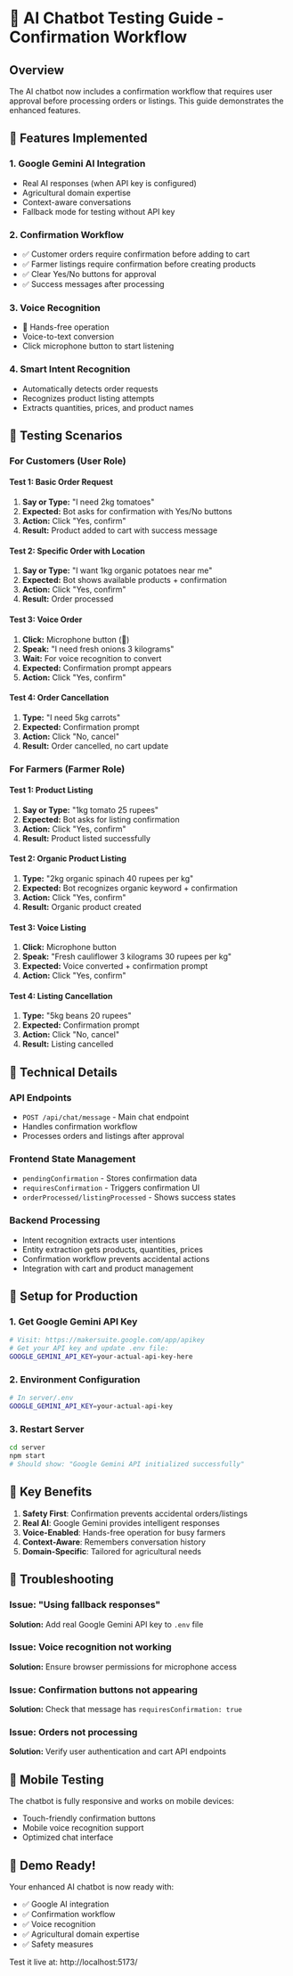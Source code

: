 # 🤖 AI Chatbot Testing Guide - Confirmation Workflow

## Overview
The AI chatbot now includes a confirmation workflow that requires user approval before processing orders or listings. This guide demonstrates the enhanced features.

## 🌟 Features Implemented

### 1. **Google Gemini AI Integration**
- Real AI responses (when API key is configured)
- Agricultural domain expertise
- Context-aware conversations
- Fallback mode for testing without API key

### 2. **Confirmation Workflow**
- ✅ Customer orders require confirmation before adding to cart
- ✅ Farmer listings require confirmation before creating products
- ✅ Clear Yes/No buttons for approval
- ✅ Success messages after processing

### 3. **Voice Recognition**
- 🎤 Hands-free operation
- Voice-to-text conversion
- Click microphone button to start listening

### 4. **Smart Intent Recognition**
- Automatically detects order requests
- Recognizes product listing attempts
- Extracts quantities, prices, and product names

## 🧪 Testing Scenarios

### **For Customers (User Role)**

#### Test 1: Basic Order Request
1. **Say or Type:** "I need 2kg tomatoes"
2. **Expected:** Bot asks for confirmation with Yes/No buttons
3. **Action:** Click "Yes, confirm"
4. **Result:** Product added to cart with success message

#### Test 2: Specific Order with Location
1. **Say or Type:** "I want 1kg organic potatoes near me"
2. **Expected:** Bot shows available products + confirmation
3. **Action:** Click "Yes, confirm"
4. **Result:** Order processed

#### Test 3: Voice Order
1. **Click:** Microphone button (🎤)
2. **Speak:** "I need fresh onions 3 kilograms"
3. **Wait:** For voice recognition to convert
4. **Expected:** Confirmation prompt appears
5. **Action:** Click "Yes, confirm"

#### Test 4: Order Cancellation
1. **Type:** "I need 5kg carrots"
2. **Expected:** Confirmation prompt
3. **Action:** Click "No, cancel"
4. **Result:** Order cancelled, no cart update

### **For Farmers (Farmer Role)**

#### Test 1: Product Listing
1. **Say or Type:** "1kg tomato 25 rupees"
2. **Expected:** Bot asks for listing confirmation
3. **Action:** Click "Yes, confirm"
4. **Result:** Product listed successfully

#### Test 2: Organic Product Listing
1. **Type:** "2kg organic spinach 40 rupees per kg"
2. **Expected:** Bot recognizes organic keyword + confirmation
3. **Action:** Click "Yes, confirm"
4. **Result:** Organic product created

#### Test 3: Voice Listing
1. **Click:** Microphone button
2. **Speak:** "Fresh cauliflower 3 kilograms 30 rupees per kg"
3. **Expected:** Voice converted + confirmation prompt
4. **Action:** Click "Yes, confirm"

#### Test 4: Listing Cancellation
1. **Type:** "5kg beans 20 rupees"
2. **Expected:** Confirmation prompt
3. **Action:** Click "No, cancel"
4. **Result:** Listing cancelled

## 🔧 Technical Details

### **API Endpoints**
- `POST /api/chat/message` - Main chat endpoint
- Handles confirmation workflow
- Processes orders and listings after approval

### **Frontend State Management**
- `pendingConfirmation` - Stores confirmation data
- `requiresConfirmation` - Triggers confirmation UI
- `orderProcessed/listingProcessed` - Shows success states

### **Backend Processing**
- Intent recognition extracts user intentions
- Entity extraction gets products, quantities, prices
- Confirmation workflow prevents accidental actions
- Integration with cart and product management

## 🚀 Setup for Production

### 1. **Get Google Gemini API Key**
```bash
# Visit: https://makersuite.google.com/app/apikey
# Get your API key and update .env file:
GOOGLE_GEMINI_API_KEY=your-actual-api-key-here
```

### 2. **Environment Configuration**
```bash
# In server/.env
GOOGLE_GEMINI_API_KEY=your-actual-api-key
```

### 3. **Restart Server**
```bash
cd server
npm start
# Should show: "Google Gemini API initialized successfully"
```

## 🎯 Key Benefits

1. **Safety First**: Confirmation prevents accidental orders/listings
2. **Real AI**: Google Gemini provides intelligent responses
3. **Voice-Enabled**: Hands-free operation for busy farmers
4. **Context-Aware**: Remembers conversation history
5. **Domain-Specific**: Tailored for agricultural needs

## 🐛 Troubleshooting

### Issue: "Using fallback responses"
**Solution:** Add real Google Gemini API key to `.env` file

### Issue: Voice recognition not working
**Solution:** Ensure browser permissions for microphone access

### Issue: Confirmation buttons not appearing
**Solution:** Check that message has `requiresConfirmation: true`

### Issue: Orders not processing
**Solution:** Verify user authentication and cart API endpoints

## 📱 Mobile Testing

The chatbot is fully responsive and works on mobile devices:
- Touch-friendly confirmation buttons
- Mobile voice recognition support
- Optimized chat interface

## 🎉 Demo Ready!

Your enhanced AI chatbot is now ready with:
- ✅ Google AI integration
- ✅ Confirmation workflow
- ✅ Voice recognition
- ✅ Agricultural domain expertise
- ✅ Safety measures

Test it live at: http://localhost:5173/
